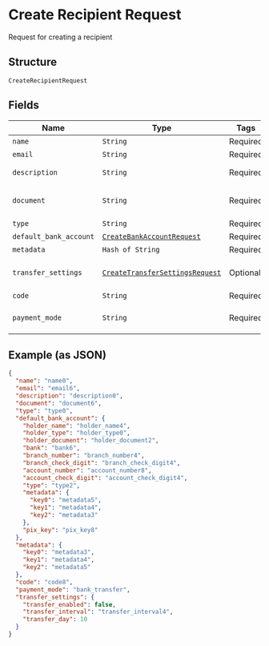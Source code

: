
# Create Recipient Request

Request for creating a recipient

## Structure

`CreateRecipientRequest`

## Fields

| Name | Type | Tags | Description |
|  --- | --- | --- | --- |
| `name` | `String` | Required | Recipient name |
| `email` | `String` | Required | Recipient email |
| `description` | `String` | Required | Recipient description |
| `document` | `String` | Required | Recipient document number |
| `type` | `String` | Required | Recipient type |
| `default_bank_account` | [`CreateBankAccountRequest`](../../doc/models/create-bank-account-request.md) | Required | Bank account |
| `metadata` | `Hash of String` | Required | Metadata |
| `transfer_settings` | [`CreateTransferSettingsRequest`](../../doc/models/create-transfer-settings-request.md) | Optional | Receiver Transfer Information |
| `code` | `String` | Required | Recipient code |
| `payment_mode` | `String` | Required | Payment mode<br>**Default**: `'bank_transfer'` |

## Example (as JSON)

```json
{
  "name": "name0",
  "email": "email6",
  "description": "description0",
  "document": "document6",
  "type": "type0",
  "default_bank_account": {
    "holder_name": "holder_name4",
    "holder_type": "holder_type0",
    "holder_document": "holder_document2",
    "bank": "bank6",
    "branch_number": "branch_number4",
    "branch_check_digit": "branch_check_digit4",
    "account_number": "account_number8",
    "account_check_digit": "account_check_digit4",
    "type": "type2",
    "metadata": {
      "key0": "metadata5",
      "key1": "metadata4",
      "key2": "metadata3"
    },
    "pix_key": "pix_key8"
  },
  "metadata": {
    "key0": "metadata3",
    "key1": "metadata4",
    "key2": "metadata5"
  },
  "code": "code8",
  "payment_mode": "bank_transfer",
  "transfer_settings": {
    "transfer_enabled": false,
    "transfer_interval": "transfer_interval4",
    "transfer_day": 10
  }
}
```

